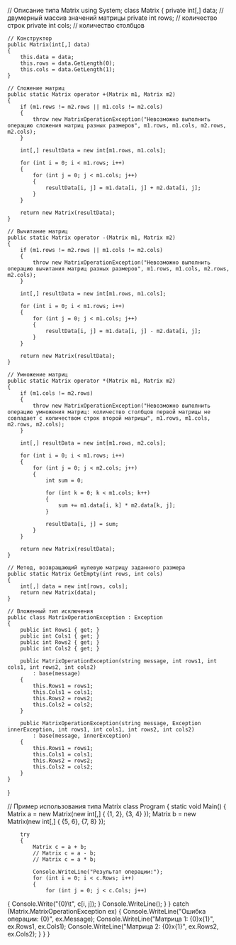 // Описание типа Matrix
using System;
class Matrix
{
    private int[,] data; // двумерный массив значений матрицы
    private int rows; // количество строк
    private int cols; // количество столбцов
    
    // Конструктор
    public Matrix(int[,] data)
    {
        this.data = data;
        this.rows = data.GetLength(0);
        this.cols = data.GetLength(1);
    }
    
    // Сложение матриц
    public static Matrix operator +(Matrix m1, Matrix m2)
    {
        if (m1.rows != m2.rows || m1.cols != m2.cols)
        {
            throw new MatrixOperationException("Невозможно выполнить операцию сложения матриц разных размеров", m1.rows, m1.cols, m2.rows, m2.cols);
        }
        
        int[,] resultData = new int[m1.rows, m1.cols];
        
        for (int i = 0; i < m1.rows; i++)
        {
            for (int j = 0; j < m1.cols; j++)
            {
                resultData[i, j] = m1.data[i, j] + m2.data[i, j];
            }
        }
        
        return new Matrix(resultData);
    }
    
    // Вычитание матриц
    public static Matrix operator -(Matrix m1, Matrix m2)
    {
        if (m1.rows != m2.rows || m1.cols != m2.cols)
        {
            throw new MatrixOperationException("Невозможно выполнить операцию вычитания матриц разных размеров", m1.rows, m1.cols, m2.rows, m2.cols);
        }
        
        int[,] resultData = new int[m1.rows, m1.cols];
        
        for (int i = 0; i < m1.rows; i++)
        {
            for (int j = 0; j < m1.cols; j++)
            {
                resultData[i, j] = m1.data[i, j] - m2.data[i, j];
            }
        }
        
        return new Matrix(resultData);
    }
    
    // Умножение матриц
    public static Matrix operator *(Matrix m1, Matrix m2)
    {
        if (m1.cols != m2.rows)
        {
            throw new MatrixOperationException("Невозможно выполнить операцию умножения матриц: количество столбцов первой матрицы не совпадает с количеством строк второй матрицы", m1.rows, m1.cols, m2.rows, m2.cols);
        }
        
        int[,] resultData = new int[m1.rows, m2.cols];
        
        for (int i = 0; i < m1.rows; i++)
        {
            for (int j = 0; j < m2.cols; j++)
            {
                int sum = 0;
                
                for (int k = 0; k < m1.cols; k++)
                {
                    sum += m1.data[i, k] * m2.data[k, j];
                }
                
                resultData[i, j] = sum;
            }
        }
        
        return new Matrix(resultData);
    }
    
    // Метод, возвращающий нулевую матрицу заданного размера
    public static Matrix GetEmpty(int rows, int cols)
    {
        int[,] data = new int[rows, cols];
        return new Matrix(data);
    }
    
    // Вложенный тип исключения
    public class MatrixOperationException : Exception
    {
        public int Rows1 { get; }
        public int Cols1 { get; }
        public int Rows2 { get; }
        public int Cols2 { get; }
        
        public MatrixOperationException(string message, int rows1, int cols1, int rows2, int cols2)
            : base(message)
        {
            this.Rows1 = rows1;
            this.Cols1 = cols1;
            this.Rows2 = rows2;
            this.Cols2 = cols2;
        }
        
        public MatrixOperationException(string message, Exception innerException, int rows1, int cols1, int rows2, int cols2)
            : base(message, innerException)
        {
            this.Rows1 = rows1;
            this.Cols1 = cols1;
            this.Rows2 = rows2;
            this.Cols2 = cols2;
        }
    }
}

// Пример использования типа Matrix
class Program
{
    static void Main()
    {
        Matrix a = new Matrix(new int[,] { {1, 2}, {3, 4} });
        Matrix b = new Matrix(new int[,] { {5, 6}, {7, 8} });
        
        try
        {
            Matrix c = a + b;
            // Matrix c = a - b;
            // Matrix c = a * b;
            
            Console.WriteLine("Результат операции:");
            for (int i = 0; i < c.Rows; i++)
            {
                for (int j = 0; j < c.Cols; j++)
{
                    Console.Write("{0}\t", c[i, j]);
                }
                Console.WriteLine();
            }
        }
        catch (Matrix.MatrixOperationException ex)
        {
            Console.WriteLine("Ошибка операции: {0}", ex.Message);
            Console.WriteLine("Матрица 1: {0}x{1}", ex.Rows1, ex.Cols1);
            Console.WriteLine("Матрица 2: {0}x{1}", ex.Rows2, ex.Cols2);
        }
    }
}

